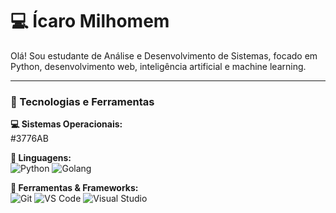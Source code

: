 # 💻 Ícaro Milhomem

Olá! Sou estudante de Análise e Desenvolvimento de Sistemas, focado em Python, desenvolvimento web, inteligência artificial e machine learning.

---

### 🚀 Tecnologias e Ferramentas

**💻 Sistemas Operacionais:**  
#3776AB

**📜 Linguagens:**  
![Python](https://badgen.net/badge/icon/python?icon=python&label) ![Golang](https://badgen.net/badge/icon/go?icon=go&label)

**🔧 Ferramentas & Frameworks:**  
![Git](https://badgen.net/badge/icon/git?icon=git&label) ![VS Code](https://badgen.net/badge/icon/visualstudiocode?icon=visualstudiocode&label) ![Visual Studio](https://badgen.net/badge/icon/v)
